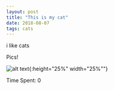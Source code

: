 ```yaml
---
layout: post
title: "This is my cat"
date: 2018-08-07
tags: cats
---
```


i like cats

Pics!

![alt text](https://rv8bebo.com/pics/2018-08-07.6.jpg "Image 6"){:height="25%" width="25%""}


Time Spent: 0
